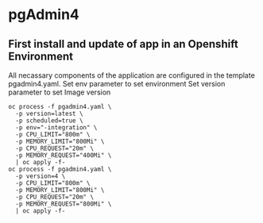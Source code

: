 # pgAdmin4

## First install and update of app in an Openshift Environment

All necassary components of the application are configured in the template pgadmin4.yaml.
Set env parameter to set environment
Set version parameter to set Image version
```
oc process -f pgadmin4.yaml \
  -p version=latest \
  -p scheduled=true \
  -p env="-integration" \ 
  -p CPU_LIMIT="800m" \
  -p MEMORY_LIMIT="800Mi" \
  -p CPU_REQUEST="20m" \
  -p MEMORY_REQUEST="400Mi" \
  | oc apply -f-
oc process -f pgadmin4.yaml \
  -p version=4 \
  -p CPU_LIMIT="800m" \
  -p MEMORY_LIMIT="800Mi" \
  -p CPU_REQUEST="20m" \
  -p MEMORY_REQUEST="800Mi" \
  | oc apply -f-
```
